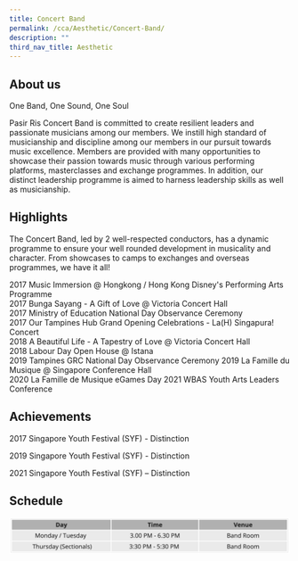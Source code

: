 ```yaml
---
title: Concert Band
permalink: /cca/Aesthetic/Concert-Band/
description: ""
third_nav_title: Aesthetic
---
```

About us
--------

One Band, One Sound, One Soul

Pasir Ris Concert Band is committed to create resilient leaders and passionate musicians among our members. We instill high standard of musicianship and discipline among our members in our pursuit towards music excellence. Members are provided with many opportunities to showcase their passion towards music through various performing platforms, masterclasses and exchange programmes. In addition, our distinct leadership programme is aimed to harness leadership skills as well as musicianship.

  

Highlights
----------

The Concert Band, led by 2 well-respected conductors, has a dynamic programme to ensure your well rounded development in musicality and character. From showcases to camps to exchanges and overseas programmes, we have it all!                                       

2017 Music Immersion @ Hongkong / Hong Kong Disney's Performing Arts Programme  
2017 Bunga Sayang - A Gift of Love @ Victoria Concert Hall  
2017 Ministry of Education National Day Observance Ceremony  
2017 Our Tampines Hub Grand Opening Celebrations - La(H) Singapura! Concert  
2018 A Beautiful Life - A Tapestry of Love @ Victoria Concert Hall  
2018 Labour Day Open House @ Istana  
2019 Tampines GRC National Day Observance Ceremony 2019 La Famille du Musique @ Singapore Conference Hall  
2020 La Famille de Musique eGames Day 2021 WBAS Youth Arts Leaders Conference 

Achievements
------------

2017 Singapore Youth Festival (SYF) - Distinction

2019 Singapore Youth Festival (SYF) - Distinction

2021 Singapore Youth Festival (SYF) – Distinction

  

Schedule
--------
![](/images/bandschedule.png)
